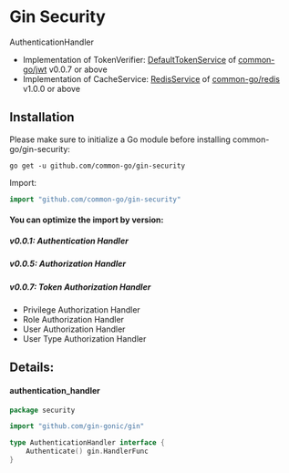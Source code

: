 # Gin Security 
AuthenticationHandler
- Implementation of TokenVerifier: [DefaultTokenService](https://github.com/common-go/jwt/blob/master/default_token_service.go) of [common-go/jwt](https://github.com/common-go/jwt) v0.0.7 or above
- Implementation of CacheService: [RedisService](https://github.com/common-go/redis/blob/master/redis_service.go) of [common-go/redis](https://github.com/common-go/redis) v1.0.0 or above

## Installation

Please make sure to initialize a Go module before installing common-go/gin-security:

```shell
go get -u github.com/common-go/gin-security
```

Import:

```go
import "github.com/common-go/gin-security"
```

#### You can optimize the import by version:
##### v0.0.1: Authentication Handler
##### v0.0.5: Authorization Handler
##### v0.0.7: Token Authorization Handler
- Privilege Authorization Handler
- Role Authorization Handler
- User Authorization Handler
- User Type Authorization Handler

## Details:
#### authentication_handler
```go
package security

import "github.com/gin-gonic/gin"

type AuthenticationHandler interface {
	Authenticate() gin.HandlerFunc
}
```